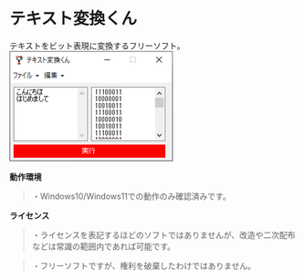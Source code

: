 # テキスト変換くん

テキストをビット表現に変換するフリーソフト。
![image](./TextHenkanKun.png)

**動作環境**

>・Windows10/Windows11での動作のみ確認済みです。

**ライセンス**

>・ライセンスを表記するほどのソフトではありませんが、改造や二次配布などは常識の範囲内であれば可能です。

>・フリーソフトですが、権利を破棄したわけではありません。

